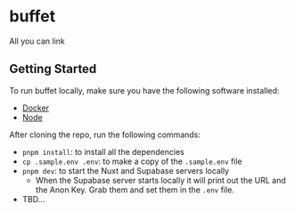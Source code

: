 # buffet

All you can link

## Getting Started

To run buffet locally, make sure you have the following software installed:

- [Docker](https://docker.com)
- [Node](https://nodejs.org)

After cloning the repo, run the following commands:

- `pnpm install`: to install all the dependencies
- `cp .sample.env .env`: to make a copy of the `.sample.env` file
- `pnpm dev`: to start the Nuxt and Supabase servers locally
  - When the Supabase server starts locally it will print out the URL and the Anon Key. Grab them
    and set them in the `.env` file.
- TBD...
